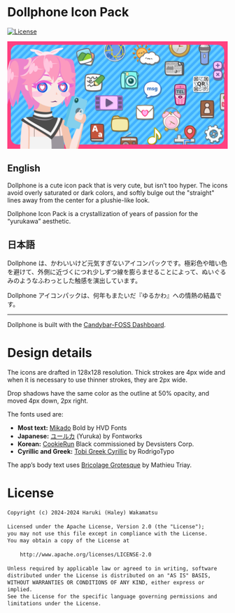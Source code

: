 # Dollphone Icon Pack

[![License](https://img.shields.io/github/license/zixpo/candybar?style=flat-square)](/LICENSE)

![Header image](./fastlane/metadata/android/en-US/images/featureGraphic.png)

## English
Dollphone is a cute icon pack that is very cute, but isn’t too hyper. The icons avoid overly saturated or dark colors, and softly bulge out the "straight" lines away from the center for a plushie-like look.

Dollphone Icon Pack is a crystallization of years of passion for the “yurukawa” aesthetic.

## 日本語
Dollphone は、かわいいけど元気すぎないアイコンパックです。極彩色や暗い色を避けて、外側に近づくにつれ少しずつ線を膨らませることによって、ぬいぐるみのようなふわっとした触感を演出しています。

Dollphone アイコンパックは、何年もまたいだ『ゆるかわ』への情熱の結晶です。

---

Dollphone is built with the [Candybar-FOSS Dashboard](https://github.com/Donnnno/candybar-foss).

# Design details

The icons are drafted in 128x128 resolution. Thick strokes are 4px wide and when it is necessary to use thinner strokes, they are 2px wide.

Drop shadows have the same color as the outline at 50% opacity, and moved 4px down, 2px right.

The fonts used are:
* **Most text:** [Mikado](https://www.hvdfonts.com/fonts/mikado) Bold by HVD Fonts
* **Japanese:** [ユールカ](https://fontworks.co.jp/fontsearch/yurukastd-ub/) (Yuruka) by Fontworks
* **Korean:** [CookieRun](https://www.cookierunfont.com) Black commissioned by Devsisters Corp.
* **Cyrillic and Greek:** [Tobi Greek Cyrillic](https://www.myfonts.com/collections/tobi-greek-cyrillic-font-rodrigotypo) by RodrigoTypo

The app’s body text uses [Bricolage Grotesque](https://ateliertriay.github.io/bricolage/) by Mathieu Triay.

# License
```
Copyright (c) 2024-2024 Haruki (Haley) Wakamatsu

Licensed under the Apache License, Version 2.0 (the "License");
you may not use this file except in compliance with the License.
You may obtain a copy of the License at

    http://www.apache.org/licenses/LICENSE-2.0

Unless required by applicable law or agreed to in writing, software
distributed under the License is distributed on an "AS IS" BASIS,
WITHOUT WARRANTIES OR CONDITIONS OF ANY KIND, either express or implied.
See the License for the specific language governing permissions and
limitations under the License.
```
